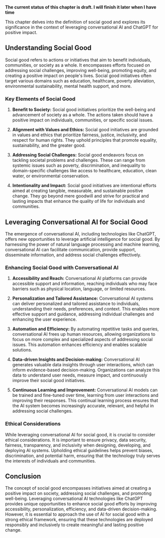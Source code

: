 **The current status of this chapter is draft. I will finish it later when I have time**

This chapter delves into the definition of social good and explores its significance in the context of leveraging conversational AI and ChatGPT for positive impact.

Understanding Social Good
-------------------------

Social good refers to actions or initiatives that aim to benefit individuals, communities, or society as a whole. It encompasses efforts focused on addressing social challenges, improving well-being, promoting equity, and creating a positive impact on people's lives. Social good initiatives often target various domains such as education, healthcare, poverty alleviation, environmental sustainability, mental health support, and more.

### Key Elements of Social Good

1. **Benefit to Society:** Social good initiatives prioritize the well-being and advancement of society as a whole. The actions taken should have a positive impact on individuals, communities, or specific social issues.

2. **Alignment with Values and Ethics:** Social good initiatives are grounded in values and ethics that prioritize fairness, justice, inclusivity, and respect for human rights. They uphold principles that promote equality, sustainability, and the greater good.

3. **Addressing Social Challenges:** Social good endeavors focus on tackling societal problems and challenges. These can range from systemic issues such as poverty, discrimination, and inequality to domain-specific challenges like access to healthcare, education, clean water, or environmental conservation.

4. **Intentionality and Impact:** Social good initiatives are intentional efforts aimed at creating tangible, measurable, and sustainable positive change. They go beyond mere goodwill and strive for practical and lasting impacts that enhance the quality of life for individuals and communities.

Leveraging Conversational AI for Social Good
--------------------------------------------

The emergence of conversational AI, including technologies like ChatGPT, offers new opportunities to leverage artificial intelligence for social good. By harnessing the power of natural language processing and machine learning, conversational AI can facilitate communication, provide support, disseminate information, and address social challenges effectively.

### Enhancing Social Good with Conversational AI

1. **Accessibility and Reach:** Conversational AI platforms can provide accessible support and information, reaching individuals who may face barriers such as physical location, language, or limited resources.

2. **Personalization and Tailored Assistance:** Conversational AI systems can deliver personalized and tailored assistance to individuals, understanding their needs, preferences, and context. This enables more effective support and guidance, addressing individual challenges and enhancing the user experience.

3. **Automation and Efficiency:** By automating repetitive tasks and queries, conversational AI frees up human resources, allowing organizations to focus on more complex and specialized aspects of addressing social issues. This automation enhances efficiency and enables scalable solutions.

4. **Data-driven Insights and Decision-making:** Conversational AI generates valuable data insights through user interactions, which can inform evidence-based decision-making. Organizations can analyze this data to understand user needs, measure impact, and continuously improve their social good initiatives.

5. **Continuous Learning and Improvement:** Conversational AI models can be trained and fine-tuned over time, learning from user interactions and improving their responses. This continual learning process ensures that the AI system becomes increasingly accurate, relevant, and helpful in addressing social challenges.

### Ethical Considerations

While leveraging conversational AI for social good, it is crucial to consider ethical considerations. It is important to ensure privacy, data security, fairness, transparency, and inclusivity when designing, developing, and deploying AI systems. Upholding ethical guidelines helps prevent biases, discrimination, and potential harm, ensuring that the technology truly serves the interests of individuals and communities.

Conclusion
----------

The concept of social good encompasses initiatives aimed at creating a positive impact on society, addressing social challenges, and promoting well-being. Leveraging conversational AI technologies like ChatGPT provides unique opportunities to enhance social good efforts by improving accessibility, personalization, efficiency, and data-driven decision-making. However, it is essential to approach the use of AI for social good with a strong ethical framework, ensuring that these technologies are deployed responsibly and inclusively to create meaningful and lasting positive change.
